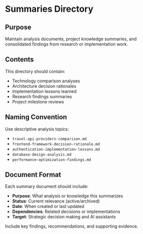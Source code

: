 # Summaries Directory

## Purpose

Maintain analysis documents, project knowledge summaries, and consolidated findings from research or implementation work.

## Contents

This directory should contain:
- Technology comparison analyses
- Architecture decision rationales
- Implementation lessons learned
- Research findings summaries
- Project milestone reviews

## Naming Convention

Use descriptive analysis topics:
- `travel-api-providers-comparison.md`
- `frontend-framework-decision-rationale.md`
- `authentication-implementation-lessons.md`
- `database-design-analysis.md`
- `performance-optimization-findings.md`

## Document Format

Each summary document should include:
- **Purpose**: What analysis or knowledge this summarizes
- **Status**: Current relevance (active/archived)
- **Date**: When created or last updated
- **Dependencies**: Related decisions or implementations
- **Target**: Strategic decision making and AI assistants

Include key findings, recommendations, and supporting evidence.
